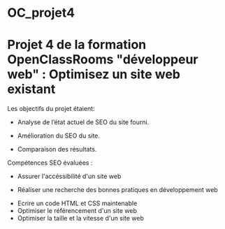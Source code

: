 # OC_projet4
# Projet 4 de la formation OpenClassRooms "développeur web" : Optimisez un site web existant
Les objectifs du projet étaient:
- Analyse de l’état actuel de SEO du site fourni. 
* Amélioration du SEO du site.
+ Comparaison des résultats. 

Compétences SEO évaluées :

- Assurer l'accéssibilité d'un site web
* Réaliser une recherche des bonnes pratiques en développement web
+ Ecrire un code HTML et CSS maintenable
+ Optimiser le référencement d'un site web
+ Optimiser la taille et la vitesse d'un site web

